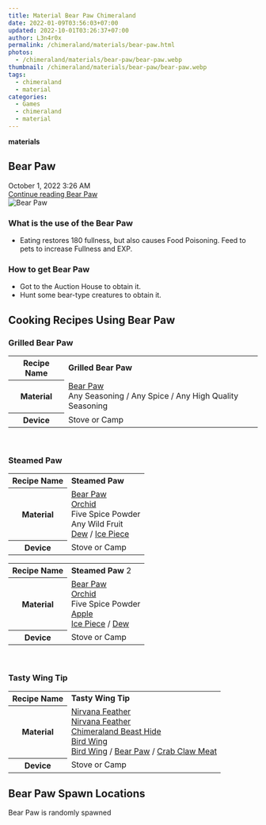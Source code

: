 ```yaml
---
title: Material Bear Paw Chimeraland
date: 2022-01-09T03:56:03+07:00
updated: 2022-10-01T03:26:37+07:00
author: L3n4r0x
permalink: /chimeraland/materials/bear-paw.html
photos:
  - /chimeraland/materials/bear-paw/bear-paw.webp
thumbnail: /chimeraland/materials/bear-paw/bear-paw.webp
tags:
  - chimeraland
  - material
categories:
  - Games
  - chimeraland
  - material
---
```


<link
  rel="stylesheet"
  href="https://rawcdn.githack.com/dimaslanjaka/Web-Manajemen/870a349/css/bootstrap-5-3-0-alpha3-wrapper.css"
/>
<section id="bootstrap-wrapper">
  <div data-bs-theme="dark">
    <div
      class="row g-0 border rounded overflow-hidden flex-md-row mb-4 shadow-sm position-relative bg-dark text-light"
    >
      <div class="col p-4 d-flex flex-column position-static">
        <strong class="d-inline-block mb-2 text-success">materials</strong>
        <h2 class="mb-0">Bear Paw</h2>
        <div class="mb-1 text-muted">October 1, 2022 3:26 AM</div>
        <a
          href="/chimeraland/materials/bear-paw.html"
          class="stretched-link d-none text-primary"
          >Continue reading Bear Paw</a
        >
      </div>
      <div class="col-auto d-none d-md-block d-lg-block">
        <img
          src="https://www.webmanajemen.com/chimeraland/materials/bear-paw/bear-paw.webp"
          alt="Bear Paw"
        />
      </div>
    </div>
    <div class="row">
      <div class="col-lg-6 col-12 mb-2">
        <div class="card">
          <div class="card-body">
            <h3 class="card-title">What is the use of the Bear Paw</h3>
            <div class="card-text">
              <ul>
                <li>
                  Eating restores 180 fullness, but also causes Food Poisoning.
                  Feed to pets to increase Fullness and EXP.
                </li>
              </ul>
            </div>
          </div>
        </div>
      </div>
      <div class="col-lg-6 col-12 mb-2">
        <div class="card">
          <div class="card-body">
            <h3 class="card-title">How to get Bear Paw</h3>
            <div class="card-text">
              <ul>
                <li>Got to the Auction House to obtain it.</li>
                <li>Hunt some bear-type creatures to obtain it.</li>
              </ul>
            </div>
          </div>
        </div>
      </div>
      <div class="col-12 mb-2">
        <h2 id="cookable">Cooking Recipes Using Bear Paw</h2>
        <div id="recipe-grilled-bear-paw">
          <h3 id="item-grilled-bear-paw">Grilled Bear Paw</h3>
          <div class="mb-2">
            <table class="table">
              <tr>
                <th>Recipe Name</th>
                <td><b>Grilled Bear Paw</b></td>
              </tr>
              <tr>
                <th>Material</th>
                <td>
                  <a
                    class="text-decoration-none text-primary"
                    href="/chimeraland/materials/bear-paw.html"
                    >Bear Paw</a
                  ><br />Any Seasoning<span> / </span>Any Spice<span> / </span
                  >Any High Quality Seasoning
                </td>
              </tr>
              <tr>
                <th>Device</th>
                <td>Stove or Camp</td>
              </tr>
            </table>
          </div>
        </div>
        <br />
        <div id="recipe-steamed-paw">
          <h3 id="item-steamed-paw">Steamed Paw</h3>
          <div class="mb-2">
            <table class="table">
              <tr>
                <th>Recipe Name</th>
                <td><b>Steamed Paw</b></td>
              </tr>
              <tr>
                <th>Material</th>
                <td>
                  <a
                    class="text-decoration-none text-primary"
                    href="/chimeraland/materials/bear-paw.html"
                    >Bear Paw</a
                  ><br /><a
                    class="text-decoration-none text-primary"
                    href="/chimeraland/materials/orchid.html"
                    >Orchid</a
                  ><br />Five Spice Powder<br />Any Wild Fruit<br /><a
                    class="text-decoration-none text-primary"
                    href="/chimeraland/materials/dew.html"
                    >Dew</a
                  ><span> / </span
                  ><a
                    class="text-decoration-none text-primary"
                    href="/chimeraland/materials/ice-piece.html"
                    >Ice Piece</a
                  >
                </td>
              </tr>
              <tr>
                <th>Device</th>
                <td>Stove or Camp</td>
              </tr>
            </table>
          </div>
          <div class="mb-2">
            <table class="table">
              <tr>
                <th>Recipe Name</th>
                <td><b>Steamed Paw</b> 2</td>
              </tr>
              <tr>
                <th>Material</th>
                <td>
                  <a
                    class="text-decoration-none text-primary"
                    href="/chimeraland/materials/bear-paw.html"
                    >Bear Paw</a
                  ><br /><a
                    class="text-decoration-none text-primary"
                    href="/chimeraland/materials/orchid.html"
                    >Orchid</a
                  ><br />Five Spice Powder<br /><a
                    class="text-decoration-none text-primary"
                    href="/chimeraland/materials/apple.html"
                    >Apple</a
                  ><br /><a
                    class="text-decoration-none text-primary"
                    href="/chimeraland/materials/ice-piece.html"
                    >Ice Piece</a
                  ><span> / </span
                  ><a
                    class="text-decoration-none text-primary"
                    href="/chimeraland/materials/dew.html"
                    >Dew</a
                  >
                </td>
              </tr>
              <tr>
                <th>Device</th>
                <td>Stove or Camp</td>
              </tr>
            </table>
          </div>
        </div>
        <br />
        <div id="recipe-tasty-wing-tip">
          <h3 id="item-tasty-wing-tip">Tasty Wing Tip</h3>
          <div class="mb-2">
            <table class="table">
              <tr>
                <th>Recipe Name</th>
                <td><b>Tasty Wing Tip</b></td>
              </tr>
              <tr>
                <th>Material</th>
                <td>
                  <a
                    class="text-decoration-none text-primary"
                    href="/chimeraland/materials/nirvana-feather.html"
                    >Nirvana Feather</a
                  ><br /><a
                    class="text-decoration-none text-primary"
                    href="/chimeraland/materials/nirvana-feather.html"
                    >Nirvana Feather</a
                  ><br /><a
                    class="text-decoration-none text-primary"
                    href="/chimeraland/materials/chimeraland-beast-hide.html"
                    >Chimeraland Beast Hide</a
                  ><br /><a
                    class="text-decoration-none text-primary"
                    href="/chimeraland/materials/bird-wing.html"
                    >Bird Wing</a
                  ><br /><a
                    class="text-decoration-none text-primary"
                    href="/chimeraland/materials/bird-wing.html"
                    >Bird Wing</a
                  ><span> / </span
                  ><a
                    class="text-decoration-none text-primary"
                    href="/chimeraland/materials/bear-paw.html"
                    >Bear Paw</a
                  ><span> / </span
                  ><a
                    class="text-decoration-none text-primary"
                    href="/chimeraland/materials/crab-claw-meat.html"
                    >Crab Claw Meat</a
                  >
                </td>
              </tr>
              <tr>
                <th>Device</th>
                <td>Stove or Camp</td>
              </tr>
            </table>
          </div>
        </div>
      </div>
      <div class="col-12 mb-2">
        <h2>Bear Paw Spawn Locations</h2>
        <p>Bear Paw is randomly spawned</p>
      </div>
    </div>
  </div>
</section>